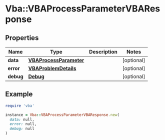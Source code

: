 # Vba::VBAProcessParameterVBAResponse

## Properties

| Name | Type | Description | Notes |
| ---- | ---- | ----------- | ----- |
| **data** | [**VBAProcessParameter**](VBAProcessParameter.md) |  | [optional] |
| **error** | [**VBAProblemDetails**](VBAProblemDetails.md) |  | [optional] |
| **debug** | [**Debug**](Debug.md) |  | [optional] |

## Example

```ruby
require 'vba'

instance = Vba::VBAProcessParameterVBAResponse.new(
  data: null,
  error: null,
  debug: null
)
```

